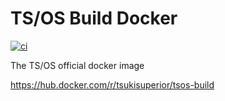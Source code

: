 # TS/OS Build Docker

[![ci](https://github.com/tsuki-superior/tsos-build-docker/actions/workflows/docker-image.yml/badge.svg)](https://github.com/tsuki-superior/tsos-build-docker/actions/workflows/docker-image.yml)

The TS/OS official docker image

https://hub.docker.com/r/tsukisuperior/tsos-build


